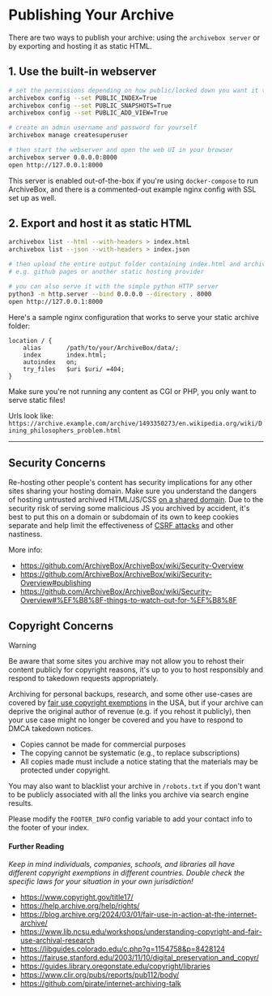 # Publishing Your Archive

There are two ways to publish your archive: using the `archivebox server` or by exporting and hosting it as static HTML.

## 1. Use the built-in webserver

```bash
# set the permissions depending on how public/locked down you want it to be
archivebox config --set PUBLIC_INDEX=True
archivebox config --set PUBLIC_SNAPSHOTS=True
archivebox config --set PUBLIC_ADD_VIEW=True

# create an admin username and password for yourself
archivebox manage createsuperuser

# then start the webserver and open the web UI in your browser
archivebox server 0.0.0.0:8000
open http://127.0.0.1:8000
```

This server is enabled out-of-the-box if you're using `docker-compose` to run ArchiveBox,
and there is a commented-out example nginx config with SSL set up as well.

## 2. Export and host it as static HTML

```bash
archivebox list --html --with-headers > index.html
archivebox list --json --with-headers > index.json

# then upload the entire output folder containing index.html and archive/ somewhere
# e.g. github pages or another static hosting provider

# you can also serve it with the simple python HTTP server
python3 -m http.server --bind 0.0.0.0 --directory . 8000
open http://127.0.0.1:8000
```

Here's a sample nginx configuration that works to serve your static archive folder:

```nginx
location / {
    alias       /path/to/your/ArchiveBox/data/;
    index       index.html;
    autoindex   on;
    try_files   $uri $uri/ =404;
}
```

Make sure you're not running any content as CGI or PHP, you only want to serve static files!

Urls look like: `https://archive.example.com/archive/1493350273/en.wikipedia.org/wiki/Dining_philosophers_problem.html`

---

## Security Concerns

Re-hosting other people's content has security implications for any other sites sharing your hosting domain.  Make sure you understand the dangers of hosting untrusted archived HTML/JS/CSS [on a shared domain](https://developer.mozilla.org/en-US/docs/Web/Security/Same-origin_policy).
Due to the security risk of serving some malicious JS you archived by accident, it's best to put this on a domain or subdomain of its own to keep cookies separate and help limit the effectiveness of [CSRF attacks](https://en.wikipedia.org/wiki/Cross-site_request_forgery) and other nastiness.

More info:
- https://github.com/ArchiveBox/ArchiveBox/wiki/Security-Overview
- https://github.com/ArchiveBox/ArchiveBox/wiki/Security-Overview#publishing
- https://github.com/ArchiveBox/ArchiveBox/wiki/Security-Overview#%EF%B8%8F-things-to-watch-out-for-%EF%B8%8F

## Copyright Concerns

> [!WARNING]
> Be aware that some sites you archive may not allow you to rehost their content publicly for copyright reasons, it's up to you to host responsibly and respond to takedown requests appropriately.

Archiving for personal backups, research, and some other use-cases are covered by [fair use copyright exemptions](https://guides.library.oregonstate.edu/copyright/libraries) in the USA, but if your archive can deprive the original author of revenue (e.g. if you rehost it publicly), then your use case might no longer be covered and you have to respond to DMCA takedown notices.

- Copies cannot be made for commercial purposes
- The copying cannot be systematic (e.g., to replace subscriptions)
- All copies made must include a notice stating that the materials may be protected under copyright.

You may also want to blacklist your archive in `/robots.txt` if you don't want to be publicly associated with all the links you archive via search engine results.

Please modify the `FOOTER_INFO` config variable to add your contact info to the footer of your index.

#### Further Reading

*Keep in mind individuals, companies, schools, and libraries all have different copyright exemptions in different countries. Double check the specific laws for your situation in your own jurisdiction!*

- https://www.copyright.gov/title17/
- https://help.archive.org/help/rights/
- https://blog.archive.org/2024/03/01/fair-use-in-action-at-the-internet-archive/
- https://www.lib.ncsu.edu/workshops/understanding-copyright-and-fair-use-archival-research
- https://libguides.colorado.edu/c.php?g=1154758&p=8428124
- https://fairuse.stanford.edu/2003/11/10/digital_preservation_and_copyr/
- https://guides.library.oregonstate.edu/copyright/libraries
- https://www.clir.org/pubs/reports/pub112/body/
- https://github.com/pirate/internet-archiving-talk